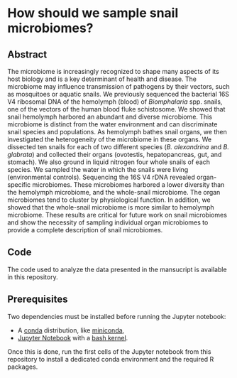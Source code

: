 # How should we sample snail microbiomes?

## Abstract
The microbiome is increasingly recognized to shape many aspects of its host biology and is a key determinant of health and disease. The microbiome may influence transmission of pathogens by their vectors, such as mosquitoes or aquatic snails. We previously sequenced the bacterial 16S V4 ribosomal DNA of the hemolymph (blood) of *Biomphalaria* spp. snails, one of the vectors of the human blood fluke schistosome. We showed that snail hemolymph harbored an abundant and diverse microbiome. This microbiome is distinct from the water environment and can discriminate snail species and populations. As hemolymph bathes snail organs, we then investigated the heterogeneity of the microbiome in these organs. We dissected ten snails for each of two different species (*B. alexandrina* and *B. glabrata*) and collected their organs (ovotestis, hepatopancreas, gut, and stomach). We also ground in liquid nitrogen four whole snails of each species. We sampled the water in which the snails were living (environmental controls). Sequencing the 16S V4 rDNA revealed organ-specific microbiomes. These microbiomes harbored a lower diversity than the hemolymph microbiome, and the whole-snail microbiome. The organ microbiomes tend to cluster by physiological function. In addition, we showed that the whole-snail microbiome is more similar to hemolymph microbiome. These results are critical for future work on snail microbiomes and show the necessity of sampling individual organ microbiomes to provide a complete description of snail microbiomes.

## Code

The code used to analyze the data presented in the mansucript is available in this repository.

## Prerequisites

Two dependencies must be installed before running the Jupyter notebook:
* A [conda](https://docs.conda.io/en/latest/) distribution, like [miniconda](https://docs.conda.io/en/latest/miniconda.html),
* [Jupyter Notebook](https://jupyter.readthedocs.io/en/latest/install.html) with a [bash kernel](https://github.com/takluyver/bash_kernel).

Once this is done, run the first cells of the Jupyter notebook from this repository to install a dedicated conda environment and the required R packages.
